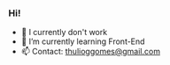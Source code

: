 ### Hi!

- 🔭 I currently don't work
- 🌱 I’m currently learning Front-End
- 📫 Contact: thulioggomes@gmail.com
